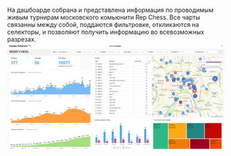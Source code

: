 На дашбоарде собрана и представлена информация по проводимым живым турнирам московского комьюнити Rep Chess. Все чарты связанны между собой, поддаются фильтровке, откликаются на селекторы, и позволяют получить информацию во всевозможных разрезах.
<img src="images/repdash.jpg" alt="репдаш" width="1000"> 
